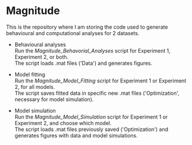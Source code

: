 # Magnitude
This is the repository where I am storing the code used to generate behavioural and computational analyses for 2 datasets.

* Behavioural analyses  
Run the *Magnitude_Behavorial_Analyses* script for Experiment 1, Experiment 2, or both.  
The script loads .mat files ('Data') and generates figures.

* Model fitting  
Run the *Magnitude_Model_Fitting* script for Experiment 1 or Experiment 2, for all models.  
The script saves fitted data in specific new .mat files ('Optimization', necessary for model simulation).

* Model simulation  
Run the *Magnitude_Model_Simulation* script for Experiment 1 or Experiment 2, and choose which model.  
The script loads .mat files previously saved ('Optimization') and generates figures with data and model simulations.

